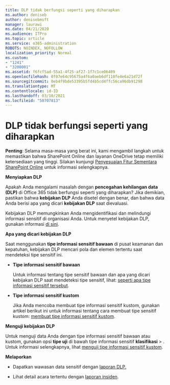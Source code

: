 ```yaml
---
title: DLP tidak berfungsi seperti yang diharapkan
ms.author: deniseb
author: denisebmsft
manager: laurawi
ms.date: 04/21/2020
ms.audience: ITPro
ms.topic: article
ms.service: o365-administration
ROBOTS: NOINDEX, NOFOLLOW
localization_priority: Normal
ms.custom:
- "1241"
- "3200001"
ms.assetid: f6fcf5ad-55a1-4f25-af27-1f7c1ce06409
ms.openlocfilehash: 0f07e64c95675a4f6a0aeb6df110fe4e6a21d72f
ms.sourcegitcommit: 0eb4f9bde53395b5fd4b5cd4ffc56ca96db91298
ms.translationtype: MT
ms.contentlocale: id-ID
ms.lasthandoff: 03/10/2021
ms.locfileid: "50707813"
---
```

# <a name="dlp-not-working-as-expected"></a>DLP tidak berfungsi seperti yang diharapkan

**Penting**: Selama masa-masa yang berat ini, kami mengambil langkah untuk memastikan bahwa SharePoint Online dan layanan OneDrive tetap memiliki ketersediaan yang tinggi. Silakan kunjungi [Penyesuaian Fitur Sementara SharePoint Online](https://aka.ms/ODSPAdjustments) untuk informasi selengkapnya.

 **Menyiapkan DLP**

Apakah Anda mengalami masalah dengan **pencegahan kehilangan data (DLP)** di Office 365 tidak berfungsi seperti yang diharapkan? Jika demikian, pastikan bahwa **kebijakan DLP** Anda disetel dengan benar, dan bahwa data Anda berisi apa yang dicari **kebijakan DLP** saat dievaluasi.
  
Kebijakan DLP memungkinkan Anda mengidentifikasi dan melindungi informasi sensitif di organisasi Anda. Untuk menyetel kebijakan DLP, gunakan informasi [di sini](https://docs.microsoft.com/microsoft-365/compliance/create-a-dlp-policy-from-a-template).
  
 **Apa yang dicari kebijakan DLP**
  
Saat menggunakan **tipe informasi sensitif bawaan** di pusat keamanan dan kepatuhan, kebijakan DLP mencari pola dan elemen tertentu saat mendeteksi tipe sensitif ini.
  
- **Tipe informasi sensitif bawaan**

    Untuk informasi tentang tipe sensitif bawaan dan apa yang dicari kebijakan DLP saat mendeteksi tipe sensitif, lihat: [seperti apa tipe informasi sensitif tersebut](https://docs.microsoft.com/microsoft-365/compliance/sensitive-information-type-entity-definitions).

- **Tipe informasi sensitif kustom**

    Jika Anda mencoba membuat tipe informasi sensitif kustom, gunakan artikel berikut ini untuk informasi tentang cara membuat tipe sensitif kustom: [membuat tipe informasi sensitif kustom](https://docs.microsoft.com/microsoft-365/compliance/create-a-custom-sensitive-information-type).

**Menguji kebijakan DLP**

Untuk menguji data Anda dengan tipe informasi sensitif bawaan atau kustom, gunakan opsi **tipe uji** di bawah tipe informasi sensitif **klasifikasi**  >  . Untuk informasi selengkapnya, lihat [menguji tipe informasi sensitif kustom](https://docs.microsoft.com/microsoft-365/compliance/create-a-custom-sensitive-information-type#create-custom-sensitive-information-types-in-the-security--compliance-center).

 **Melaporkan**
  
- Dapatkan wawasan data sensitif dengan [laporan DLP.](https://docs.microsoft.com/microsoft-365/compliance/data-loss-prevention-policies#dlp-reports)

- Lihat detail acara tertentu dengan [laporan insiden](https://docs.microsoft.com/microsoft-365/compliance/data-loss-prevention-policies#incident-reports).
